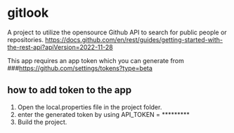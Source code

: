 # gitlook
A project to utilize the opensource Github API to search for public people or repositories. 
https://docs.github.com/en/rest/guides/getting-started-with-the-rest-api?apiVersion=2022-11-28

This app requires an app token which you can generate from 
###https://github.com/settings/tokens?type=beta

## how to add token to the app
1. Open the local.properties file in the project folder.
2. enter the generated token by using API_TOKEN = *********
3. Build the project.
